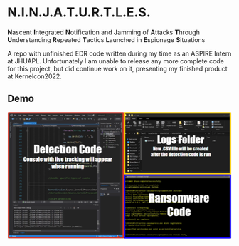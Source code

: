 
# N.I.N.J.A.T.U.R.T.L.E.S.

**N**ascent **I**ntegrated **N**otification and **J**amming of **A**ttacks **T**hrough **U**nderstanding **R**epeated **T**actics **L**aunched in **E**spionage **S**ituations

A repo with unfinished EDR code written during my time as an ASPIRE Intern at JHUAPL. Unfortunately I am unable to release any more complete code for this project, but did continue work on it, presenting my finished product at Kernelcon2022.
## Demo

[![Click Here](thumbnail.PNG "Thumbnail")](https://drive.google.com/file/d/1HhlbQM4F3OJMZmWVd3sEowVwitimUqeE/preview "Video Title")
